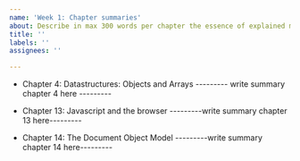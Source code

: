 ```yaml
---
name: 'Week 1: Chapter summaries'
about: Describe in max 300 words per chapter the essence of explained material
title: ''
labels: ''
assignees: ''

---
```


- Chapter 4:   Datastructures: Objects and Arrays
--------- write summary chapter 4 here ---------

- Chapter 13: Javascript and the browser
---------write summary chapter 13 here---------

- Chapter 14: The Document Object Model
---------write summary chapter 14 here---------
